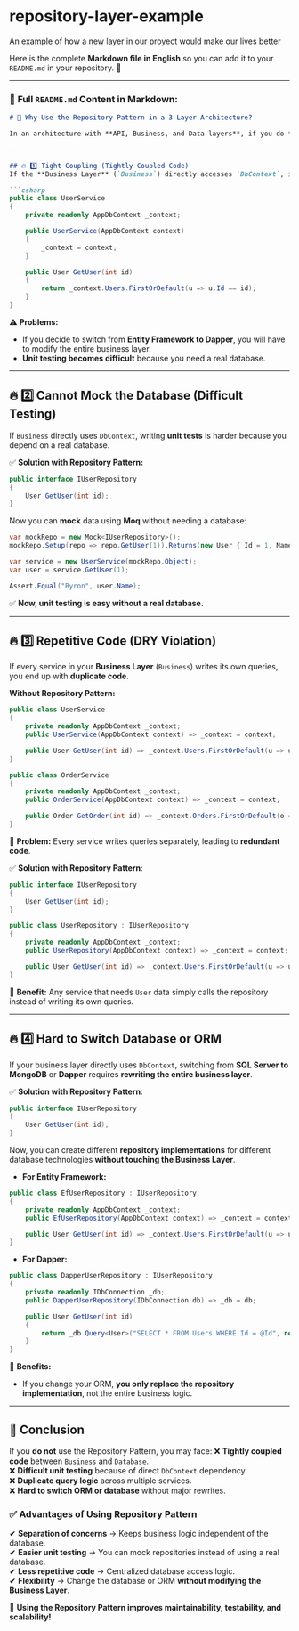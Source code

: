 # repository-layer-example
An example of how a new layer in our proyect would make our lives better

Here is the complete **Markdown file in English** so you can add it to your `README.md` in your repository. 🚀

---

### 📌 **Full `README.md` Content in Markdown:**
```md
# 🚀 Why Use the Repository Pattern in a 3-Layer Architecture?

In an architecture with **API, Business, and Data layers**, if you do **not** use a **Repository Pattern**, you may encounter several problems:

---

## 🔥 1️⃣ Tight Coupling (Tightly Coupled Code)
If the **Business Layer** (`Business`) directly accesses `DbContext`, it becomes tightly coupled to the specific database implementation.

```csharp
public class UserService
{
    private readonly AppDbContext _context;

    public UserService(AppDbContext context)
    {
        _context = context;
    }

    public User GetUser(int id)
    {
        return _context.Users.FirstOrDefault(u => u.Id == id);
    }
}
```

⚠ **Problems:**
- If you decide to switch from **Entity Framework to Dapper**, you will have to modify the entire business layer.
- **Unit testing becomes difficult** because you need a real database.

---

## 🔥 2️⃣ Cannot Mock the Database (Difficult Testing)
If `Business` directly uses `DbContext`, writing **unit tests** is harder because you depend on a real database.

✅ **Solution with Repository Pattern:**
```csharp
public interface IUserRepository
{
    User GetUser(int id);
}
```
Now you can **mock** data using **Moq** without needing a database:

```csharp
var mockRepo = new Mock<IUserRepository>();
mockRepo.Setup(repo => repo.GetUser(1)).Returns(new User { Id = 1, Name = "Byron" });

var service = new UserService(mockRepo.Object);
var user = service.GetUser(1);

Assert.Equal("Byron", user.Name);
```
✅ **Now, unit testing is easy without a real database.**

---

## 🔥 3️⃣ Repetitive Code (DRY Violation)
If every service in your **Business Layer** (`Business`) writes its own queries, you end up with **duplicate code**.

**Without Repository Pattern:**
```csharp
public class UserService
{
    private readonly AppDbContext _context;
    public UserService(AppDbContext context) => _context = context;

    public User GetUser(int id) => _context.Users.FirstOrDefault(u => u.Id == id);
}

public class OrderService
{
    private readonly AppDbContext _context;
    public OrderService(AppDbContext context) => _context = context;

    public Order GetOrder(int id) => _context.Orders.FirstOrDefault(o => o.Id == id);
}
```
🔴 **Problem:** Every service writes queries separately, leading to **redundant code**.

✅ **Solution with Repository Pattern**:
```csharp
public interface IUserRepository
{
    User GetUser(int id);
}

public class UserRepository : IUserRepository
{
    private readonly AppDbContext _context;
    public UserRepository(AppDbContext context) => _context = context;

    public User GetUser(int id) => _context.Users.FirstOrDefault(u => u.Id == id);
}
```
🔹 **Benefit:** Any service that needs `User` data simply calls the repository instead of writing its own queries.

---

## 🔥 4️⃣ Hard to Switch Database or ORM
If your business layer directly uses `DbContext`, switching from **SQL Server to MongoDB** or **Dapper** requires **rewriting the entire business layer**.

✅ **Solution with Repository Pattern**:
```csharp
public interface IUserRepository
{
    User GetUser(int id);
}
```

Now, you can create different **repository implementations** for different database technologies **without touching the Business Layer**.

- **For Entity Framework:**
```csharp
public class EfUserRepository : IUserRepository
{
    private readonly AppDbContext _context;
    public EfUserRepository(AppDbContext context) => _context = context;

    public User GetUser(int id) => _context.Users.FirstOrDefault(u => u.Id == id);
}
```

- **For Dapper:**
```csharp
public class DapperUserRepository : IUserRepository
{
    private readonly IDbConnection _db;
    public DapperUserRepository(IDbConnection db) => _db = db;

    public User GetUser(int id)
    {
        return _db.Query<User>("SELECT * FROM Users WHERE Id = @Id", new { Id = id }).FirstOrDefault();
    }
}
```

🔹 **Benefits:**  
- If you change your ORM, **you only replace the repository implementation**, not the entire business logic.

---

## 🚀 **Conclusion**
If you **do not** use the Repository Pattern, you may face:
❌ **Tightly coupled code** between `Business` and `Database`.  
❌ **Difficult unit testing** because of direct `DbContext` dependency.  
❌ **Duplicate query logic** across multiple services.  
❌ **Hard to switch ORM or database** without major rewrites.  

### ✅ **Advantages of Using Repository Pattern**
✔ **Separation of concerns** → Keeps business logic independent of the database.  
✔ **Easier unit testing** → You can mock repositories instead of using a real database.  
✔ **Less repetitive code** → Centralized database access logic.  
✔ **Flexibility** → Change the database or ORM **without modifying the Business Layer**.  

🚀 **Using the Repository Pattern improves maintainability, testability, and scalability!**  
